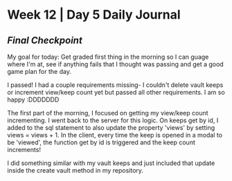 # Week 12 | Day 5 Daily Journal

## *Final Checkpoint*

My goal for today: Get graded first thing in the morning so I can guage where I'm at, see if anything fails that I thought was passing and get a good game plan for the day.

I passed! I had a couple requirements missing- I couldn't delete vault keeps or increment view/keep count yet but passed all other requirements. I am so happy :DDDDDDD

The first part of the morning, I focused on getting my view/keep count incrementing. I went back to the server for this logic. On keeps get by id, I added to the sql statement to also update the property 'views' by setting views = views + 1. In the client, every time the keep is opened in a modal to be 'viewed', the function get by id is triggered and the keep count increments!

I did something similar with my vault keeps and just included that update inside the create vault method in my repository.